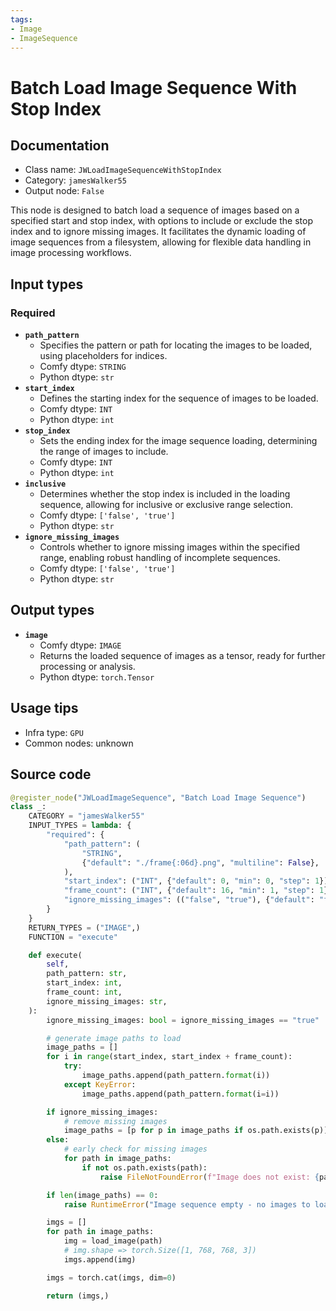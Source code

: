 ```yaml
---
tags:
- Image
- ImageSequence
---
```


# Batch Load Image Sequence With Stop Index
## Documentation
- Class name: `JWLoadImageSequenceWithStopIndex`
- Category: `jamesWalker55`
- Output node: `False`

This node is designed to batch load a sequence of images based on a specified start and stop index, with options to include or exclude the stop index and to ignore missing images. It facilitates the dynamic loading of image sequences from a filesystem, allowing for flexible data handling in image processing workflows.
## Input types
### Required
- **`path_pattern`**
    - Specifies the pattern or path for locating the images to be loaded, using placeholders for indices.
    - Comfy dtype: `STRING`
    - Python dtype: `str`
- **`start_index`**
    - Defines the starting index for the sequence of images to be loaded.
    - Comfy dtype: `INT`
    - Python dtype: `int`
- **`stop_index`**
    - Sets the ending index for the image sequence loading, determining the range of images to include.
    - Comfy dtype: `INT`
    - Python dtype: `int`
- **`inclusive`**
    - Determines whether the stop index is included in the loading sequence, allowing for inclusive or exclusive range selection.
    - Comfy dtype: `['false', 'true']`
    - Python dtype: `str`
- **`ignore_missing_images`**
    - Controls whether to ignore missing images within the specified range, enabling robust handling of incomplete sequences.
    - Comfy dtype: `['false', 'true']`
    - Python dtype: `str`
## Output types
- **`image`**
    - Comfy dtype: `IMAGE`
    - Returns the loaded sequence of images as a tensor, ready for further processing or analysis.
    - Python dtype: `torch.Tensor`
## Usage tips
- Infra type: `GPU`
- Common nodes: unknown


## Source code
```python
@register_node("JWLoadImageSequence", "Batch Load Image Sequence")
class _:
    CATEGORY = "jamesWalker55"
    INPUT_TYPES = lambda: {
        "required": {
            "path_pattern": (
                "STRING",
                {"default": "./frame{:06d}.png", "multiline": False},
            ),
            "start_index": ("INT", {"default": 0, "min": 0, "step": 1}),
            "frame_count": ("INT", {"default": 16, "min": 1, "step": 1}),
            "ignore_missing_images": (("false", "true"), {"default": "false"}),
        }
    }
    RETURN_TYPES = ("IMAGE",)
    FUNCTION = "execute"

    def execute(
        self,
        path_pattern: str,
        start_index: int,
        frame_count: int,
        ignore_missing_images: str,
    ):
        ignore_missing_images: bool = ignore_missing_images == "true"

        # generate image paths to load
        image_paths = []
        for i in range(start_index, start_index + frame_count):
            try:
                image_paths.append(path_pattern.format(i))
            except KeyError:
                image_paths.append(path_pattern.format(i=i))

        if ignore_missing_images:
            # remove missing images
            image_paths = [p for p in image_paths if os.path.exists(p)]
        else:
            # early check for missing images
            for path in image_paths:
                if not os.path.exists(path):
                    raise FileNotFoundError(f"Image does not exist: {path}")

        if len(image_paths) == 0:
            raise RuntimeError("Image sequence empty - no images to load")

        imgs = []
        for path in image_paths:
            img = load_image(path)
            # img.shape => torch.Size([1, 768, 768, 3])
            imgs.append(img)

        imgs = torch.cat(imgs, dim=0)

        return (imgs,)

```
